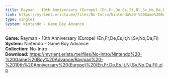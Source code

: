 ```yaml
---
title: Rayman - 10th Anniversary (Europe) (En,Fr,De,Es,It,Nl,Sv,No,Da,Fi)
link: https://myrient.erista.me/files/No-Intro/Nintendo%20-%20Game%20Boy%20Advance/Rayman%20-%2010th%20Anniversary%20(Europe)%20(En,Fr,De,Es,It,Nl,Sv,No,Da,Fi).zip
type: single1
System: Nintendo - Game Boy Advance
---
```

<b>Game:</b> Rayman - 10th Anniversary (Europe) (En,Fr,De,Es,It,Nl,Sv,No,Da,Fi)<br>
<b>System:</b> Nintendo - Game Boy Advance<br>
<b>Collection:</b> No-Intro<br>
<b>Download:</b> https://myrient.erista.me/files/No-Intro/Nintendo%20-%20Game%20Boy%20Advance/Rayman%20-%2010th%20Anniversary%20(Europe)%20(En,Fr,De,Es,It,Nl,Sv,No,Da,Fi).zip